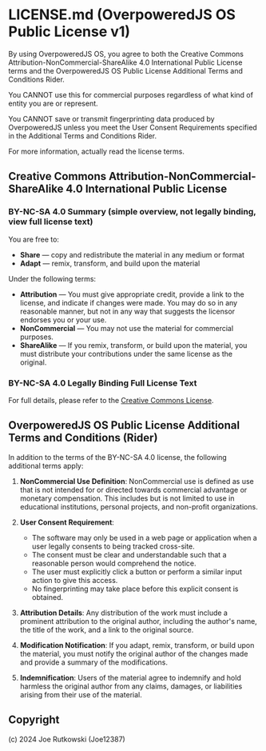 # LICENSE.md (OverpoweredJS OS Public License v1)

By using OverpoweredJS OS, you agree to both the Creative Commons Attribution-NonCommercial-ShareAlike 4.0 International Public License terms and the OverpoweredJS OS Public License Additional Terms and Conditions Rider.

You CANNOT use this for commercial purposes regardless of what kind of entity you are or represent.

You CANNOT save or transmit fingerprinting data produced by OverpoweredJS unless you meet the User Consent Requirements specified in the Additional Terms and Conditions Rider.

For more information, actually read the license terms.

## Creative Commons Attribution-NonCommercial-ShareAlike 4.0 International Public License

### BY-NC-SA 4.0 Summary (simple overview, not legally binding, view full license text)

You are free to:

- **Share** — copy and redistribute the material in any medium or format
- **Adapt** — remix, transform, and build upon the material

Under the following terms:

- **Attribution** — You must give appropriate credit, provide a link to the license, and indicate if changes were made. You may do so in any reasonable manner, but not in any way that suggests the licensor endorses you or your use.
- **NonCommercial** — You may not use the material for commercial purposes.
- **ShareAlike** — If you remix, transform, or build upon the material, you must distribute your contributions under the same license as the original.

### BY-NC-SA 4.0 Legally Binding Full License Text

For full details, please refer to the [Creative Commons License](https://creativecommons.org/licenses/by-nc-sa/4.0/).

## OverpoweredJS OS Public License Additional Terms and Conditions (Rider)

In addition to the terms of the BY-NC-SA 4.0 license, the following additional terms apply:

1. **NonCommercial Use Definition**: NonCommercial use is defined as use that is not intended for or directed towards commercial advantage or monetary compensation. This includes but is not limited to use in educational institutions, personal projects, and non-profit organizations.

2. **User Consent Requirement**:
   - The software may only be used in a web page or application when a user legally consents to being tracked cross-site.
   - The consent must be clear and understandable such that a reasonable person would comprehend the notice.
   - The user must explicitly click a button or perform a similar input action to give this access.
   - No fingerprinting may take place before this explicit consent is obtained.

3. **Attribution Details**: Any distribution of the work must include a prominent attribution to the original author, including the author's name, the title of the work, and a link to the original source.

4. **Modification Notification**: If you adapt, remix, transform, or build upon the material, you must notify the original author of the changes made and provide a summary of the modifications.

5. **Indemnification**: Users of the material agree to indemnify and hold harmless the original author from any claims, damages, or liabilities arising from their use of the material.

## Copyright
(c) 2024 Joe Rutkowski (Joe12387)

